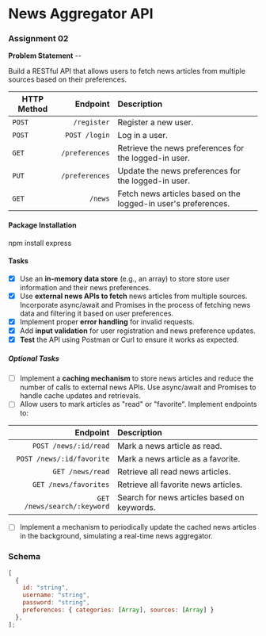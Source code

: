 # News Aggregator API

### Assignment 02

**Problem Statement** --

Build a RESTful API that allows users to fetch news articles from multiple sources based on their preferences.

| HTTP Method |           Endpoint | Description                                                    |
|-------------| -----------------: | :------------------------------------------------------------- |
|   `POST`    |   `/register`      | Register a new user.                                           |
|   `POST`    |     `POST /login`  | Log in a user.                                                 |
|   `GET`     | `/preferences`     | Retrieve the news preferences for the logged-in user.          |
|   `PUT`     | `/preferences`     | Update the news preferences for the logged-in user.            |
|   `GET`     |      `/news`       | Fetch news articles based on the logged-in user's preferences. |

#### Package Installation
npm install express

#### Tasks

- [x] Use an **in-memory data store** (e.g., an array) to store store user information and their news preferences.
- [x] Use **external news APIs to fetch** news articles from multiple sources. Incorporate async/await and Promises in the process of fetching news data and filtering it based on user preferences.
- [x] Implement proper **error handling** for invalid requests.
- [x] Add **input validation** for user registration and news preference updates.
- [x] **Test** the API using Postman or Curl to ensure it works as expected.

##### Optional Tasks

- [ ] Implement a **caching mechanism** to store news articles and reduce the number of calls to external news APIs. Use async/await and Promises to handle cache updates and retrievals.
- [ ] Allow users to mark articles as "read" or "favorite". Implement endpoints to:

|                    Endpoint | Description                                 |
| --------------------------: | :------------------------------------------ |
|       `POST /news/:id/read` | Mark a news article as read.                |
|   `POST /news/:id/favorite` | Mark a news article as a favorite.          |
|            `GET /news/read` | Retrieve all read news articles.            |
|       `GET /news/favorites` | Retrieve all favorite news articles.        |
| `GET /news/search/:keyword` | Search for news articles based on keywords. |

- [ ] Implement a mechanism to periodically update the cached news articles in the background, simulating a real-time news aggregator.

### Schema

```js
[
  {
    id: "string",
    username: "string",
    password: "string",
    preferences: { categories: [Array], sources: [Array] }
  },
];
```
